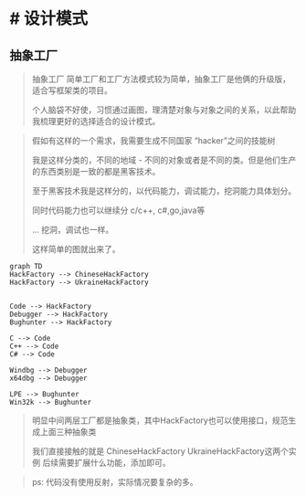 # # 设计模式

## 抽象工厂

> 抽象工厂   简单工厂和工厂方法模式较为简单，抽象工厂是他俩的升级版，适合写框架类的项目。
>
> 个人脑袋不好使，习惯通过画图，理清楚对象与对象之间的关系，以此帮助我梳理更好的选择适合的设计模式。



> 假如有这样的一个需求，我需要生成不同国家 “hacker”之间的技能树
>
> 我是这样分类的，不同的地域 - 不同的对象或者是不同的类。但是他们生产的东西类别是一致的都是黑客技术。
>
> 至于黑客技术我是这样分的，以代码能力，调试能力，挖洞能力具体划分。
>
> 同时代码能力也可以继续分 c/c++, c#,go,java等
>
> ... 挖洞，调试也一样。
>
> 这样简单的图就出来了。



```mermaid
graph TD
HackFactory --> ChineseHackFactory
HackFactory --> UkraineHackFactory


Code --> HackFactory
Debugger --> HackFactory
Bughunter --> HackFactory

C --> Code
C++ --> Code
C# --> Code

Windbg --> Debugger
x64dbg --> Debugger

LPE --> Bughunter
Win32k --> Bughunter
```

> 明显中间两层工厂都是抽象类，其中HackFactory也可以使用接口，规范生成上面三种抽象类
>
> 我们直接接触的就是 ChineseHackFactory  UkraineHackFactory这两个实例  后续需要扩展什么功能，添加即可。



> ps: 代码没有使用反射，实际情况要复杂的多。
